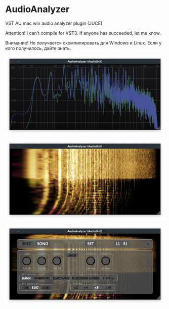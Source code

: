 # AudioAnalyzer
VST AU mac win audio analyzer plugin (JUCE)

Attention! I can't compile for VST3. If anyone has succeeded, let me know.

Внимание! Не получается скомпилировать для Windows и Linux. Если у кого  получилось, дайте знать.


![screenshot1](spectrogram.png  "Spectrogram")


![screenshot2](sonogram.png  "Sonogram")


![screenshot3](options.png  "Options")

